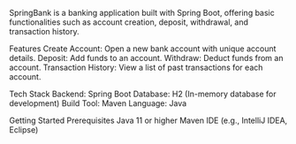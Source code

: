 SpringBank is a banking application built with Spring Boot, offering basic functionalities such as account creation, deposit, withdrawal, and transaction history.

Features
Create Account: Open a new bank account with unique account details.
Deposit: Add funds to an account.
Withdraw: Deduct funds from an account.
Transaction History: View a list of past transactions for each account.

Tech Stack
Backend: Spring Boot
Database: H2 (In-memory database for development)
Build Tool: Maven
Language: Java

Getting Started
Prerequisites
Java 11 or higher
Maven
IDE (e.g., IntelliJ IDEA, Eclipse)





